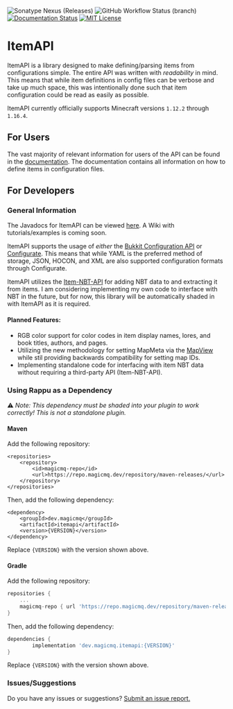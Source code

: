 ![Sonatype Nexus (Releases)](https://img.shields.io/nexus/r/dev.magicmq/itemapi?nexusVersion=3&server=https%3A%2F%2Frepo.magicmq.dev)
![GitHub Workflow Status (branch)](https://img.shields.io/github/workflow/status/SpongePowered/Configurate/Build%20And%20Test/master)
[![Documentation Status](https://readthedocs.org/projects/itemapi-documentation/badge/?version=latest)](https://itemapi-documentation.readthedocs.io/en/latest/?badge=latest)
[![MIT License](https://img.shields.io/badge/license-Apache%202.0-blue)](LICENSE)

# ItemAPI

ItemAPI is a library designed to make defining/parsing items from configurations simple. The entire API was written with *readability* in mind. This means that while item definitions in config files can be verbose and take up much space, this was intentionally done such that item configuration could be read as easily as possible.

ItemAPI currently officially supports Minecraft versions `1.12.2` through `1.16.4`.

## For Users

The vast majority of relevant information for users of the API can be found in the [documentation](https://itemapi-documentation.readthedocs.io/en/latest/). The documentation contains all information on how to define items in configuration files.

## For Developers

### General Information

The Javadocs for ItemAPI can be viewed [here](https://docs.magicmq.dev/something). A Wiki with tutorials/examples is coming soon.

ItemAPI supports the usage of *either* the [Bukkit Configuration API](https://hub.spigotmc.org/javadocs/bukkit/org/bukkit/configuration/ConfigurationSection.html) or [Configurate](https://github.com/SpongePowered/Configurate). This means that while YAML is the preferred method of storage, JSON, HOCON, and XML are also supported configuration formats through Configurate.

ItemAPI utilizes the [Item-NBT-API](https://github.com/tr7zw/Item-NBT-API) for adding NBT data to and extracting it from items. I am considering implementing my own code to interface with NBT in the future, but for now, this library will be automatically shaded in with ItemAPI as it is required.

#### Planned Features:

* RGB color support for color codes in item display names, lores, and book titles, authors, and pages.
* Utilizing the new methodology for setting MapMeta via the [MapView](https://hub.spigotmc.org/javadocs/spigot/org/bukkit/map/MapView.html) while stil providing backwards compatibility for setting map IDs.
* Implementing standalone code for interfacing with item NBT data without requiring a third-party API (Item-NBT-API).

### Using Rappu as a Dependency

&#9888;&nbsp;*Note: This dependency must be shaded into your plugin to work correctly! This is not a standalone plugin.*

#### Maven

Add the following repository:
``` maven
<repositories>
    <repository>
        <id>magicmq-repo</id>
        <url>https://repo.magicmq.dev/repository/maven-releases/</url>
    </repository>
</repositories>
```
Then, add the following dependency:
``` maven
<dependency>
    <groupId>dev.magicmq</groupId>
    <artifactId>itemapi</artifactId>
    <version>{VERSION}</version>
</dependency>
```
Replace `{VERSION}` with the version shown above.

#### Gradle

Add the following repository:
``` groovy
repositories {
    ...
    magicmq-repo { url 'https://repo.magicmq.dev/repository/maven-releases/' }
}
```
Then, add the following dependency:
``` groovy
dependencies {
        implementation 'dev.magicmq.itemapi:{VERSION}'
}
```
Replace `{VERSION}` with the version shown above.

### Issues/Suggestions

Do you have any issues or suggestions? [Submit an issue report.](https://github.com/magicmq/ItemAPI/issues/new)
